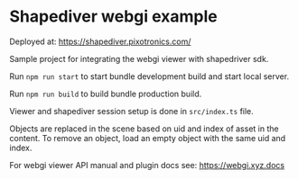 # Shapediver webgi example

Deployed at: https://shapediver.pixotronics.com/

Sample project for integrating the webgi viewer with shapedriver sdk.

Run `npm run start` to start bundle development build and start local server.

Run `npm run build` to build bundle production build.

Viewer and shapediver session setup is done in `src/index.ts` file.

Objects are replaced in the scene based on uid and index of asset in the content.
To remove an object, load an empty object with the same uid and index.

For webgi viewer API manual and plugin docs see: https://webgi.xyz.docs
